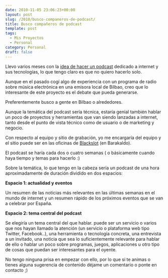 ```yaml
---
date: 2010-11-05 23:06:23+00:00
layout: post
slug: /2010/busco-companeros-de-podcast/
title: Busco compañeros de podcast
template: post
tags:
  - Mis Proyectos
  - Personal
category: Personal
draft: false
---
```


Llevo varios meses con la [idea de hacer un podcast](/2010/04/11/como-seria-tu-podcast-ideal-sobre-tecnologia-e-internet/) dedicado a internet y sus tecnologías, lo que tengo claro es que no quiero hacerlo solo.

Aunque en el pasado cogí algo de experiencia con un programa de radio sobre música electrónica en una emisora local de Bilbao, creo que lo interesante de este proyecto es el debate que pueda generarse.

Preferentemente busco a gente en Bilbao o alrededores.

Aunque la temática del podcast sería técnica, estaría genial también hablar un poco de proyectos y herramientas que van siendo lanzadas a internet, tanto desde el punto de vista técnico como de usuario o de marketing y negocio.

Con respecto al equipo y sitio de grabación, yo me encargaría del equipo y el sitio puede ser en las oficinas de [Blackslot](http://blackslot.com) (en Barakaldo).

El podcast se haría cada dos o cuatro semanas ( o básicamente cuando haya tiempo y temas para hacerlo :)

Sobre la temática, lo que tengo en la cabeza sería un podcast de una hora aproximadamente de duración dividido en dos espacios:

**Espacio 1: actualidad y eventos**

Un resumen de las noticias más relevantes en las últimas semanas en el mundo de internet y un resumen rápido de los próximos eventos que se van a celebrar por España.

**Espacio 2: tema central del podcast**

Se elegiría un tema central del que hablar. puede ser un servicio o varios que nos hayan llamado la atención (un servicio o plataforma web tipo Twitter, Facebook..), una herramienta o tecnología concreta, una entrevista a un invitado, una noticia que sea lo suficientemente relevante para hablar de ello o hablar un poco sobre programas, juegos, aplicaciones u otro tipo de cosas que puedan ser interesantes para el oyente.

No tengo ninguna prisa en empezar con ello, por lo que si te animas o tienes alguna sugerencia de contenido déjame un comentario o ponte en contacto ;)
